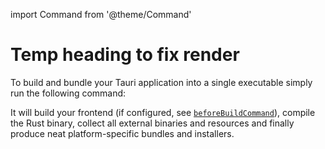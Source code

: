 import Command from '@theme/Command'

# Temp heading to fix render

<!-- The above heading is here because fragments aren't really supported in the context of Astro Content Collections -->

To build and bundle your Tauri application into a single executable simply run the following command:

<Command name="build" />

It will build your frontend (if configured, see [`beforeBuildCommand`][beforebuildcommand]), compile the Rust binary, collect all external binaries and resources and finally produce neat platform-specific bundles and installers.

[beforebuildcommand]: ../../api/config.md#buildconfig.beforebuildcommand
